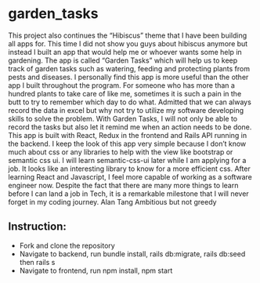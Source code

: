 # garden_tasks
This project also continues the “Hibiscus” theme that I have been building all apps for. This time I did not show you guys about hibiscus anymore but instead I built an app that would help me or whoever wants some help in gardening. The app is called “Garden Tasks” which will help us to keep track of garden tasks such as watering, feeding and protecting plants from pests and diseases. I personally find this app is more useful than the other app I built throughout the program. For someone who has more than a hundred plants to take care of like me, sometimes it is such a pain in the butt to try to remember which day to do what. Admitted that we can always record the data in excel but why not try to utilize my software developing skills to solve the problem. With Garden Tasks, I will not only be able to record the tasks but also let it remind me when an action needs to be done. This app is built with React, Redux in the frontend and Rails API running in the backend. I keep the look of this app very simple because I don’t know much about css or any libraries to help with the view like bootstrap or semantic css ui. I will learn semantic-css-ui later while I am applying for a job. It looks like an interesting library to know for a more efficient css. After learning React and Javascript, I feel more capable of working as a software engineer now. Despite the fact that there are many more things to learn before I can land a job in Tech, it is a remarkable milestone that I will never forget in my coding journey.
Alan Tang
Ambitious but not greedy

## Instruction:

* Fork and clone the repository
* Navigate to backend, run bundle install, rails db:migrate, rails db:seed then rails s
* Navigate to frontend, run npm install, npm start




